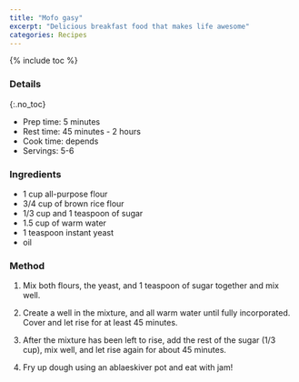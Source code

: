 ```yaml
---
title: "Mofo gasy"
excerpt: "Delicious breakfast food that makes life awesome"
categories: Recipes
---
```


{% include toc %}

### Details
{:.no_toc}
* Prep time: 5 minutes
* Rest time: 45 minutes - 2 hours
* Cook time: depends
* Servings: 5-6

### Ingredients
* 1 cup all-purpose flour
* 3/4 cup of brown rice flour
* 1/3 cup and 1 teaspoon of sugar
* 1.5 cup of warm water
* 1 teaspoon instant yeast
* oil

### Method
1. Mix both flours, the yeast, and 1 teaspoon of sugar together and mix well.

2. Create a well in the mixture, and all warm water until fully incorporated. Cover and let rise for at least 45 minutes.

3. After the mixture has been left to rise, add the rest of the sugar (1/3 cup), mix well, and let rise again for about 45 minutes.

4. Fry up dough using an ablaeskiver pot and eat with jam!

